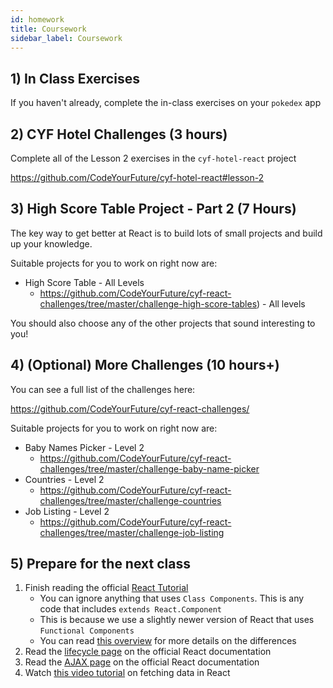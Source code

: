 ```yaml
---
id: homework
title: Coursework
sidebar_label: Coursework
---
```


## 1) In Class Exercises

If you haven't already, complete the in-class exercises on your `pokedex` app

## 2) CYF Hotel Challenges (3 hours)

Complete all of the Lesson 2 exercises in the `cyf-hotel-react` project

https://github.com/CodeYourFuture/cyf-hotel-react#lesson-2

## 3) High Score Table Project - Part 2 (7 Hours)

The key way to get better at React is to build lots of small projects and build up your knowledge.

Suitable projects for you to work on right now are:

- High Score Table - All Levels
  - https://github.com/CodeYourFuture/cyf-react-challenges/tree/master/challenge-high-score-tables) - All levels

You should also choose any of the other projects that sound interesting to you!

## 4) (Optional) More Challenges (10 hours+)

You can see a full list of the challenges here:

https://github.com/CodeYourFuture/cyf-react-challenges/

Suitable projects for you to work on right now are:

- Baby Names Picker - Level 2
  - https://github.com/CodeYourFuture/cyf-react-challenges/tree/master/challenge-baby-name-picker
- Countries - Level 2
  - https://github.com/CodeYourFuture/cyf-react-challenges/tree/master/challenge-countries
- Job Listing - Level 2
  - https://github.com/CodeYourFuture/cyf-react-challenges/tree/master/challenge-job-listing

## 5) Prepare for the next class

1. Finish reading the official [React Tutorial](https://reactjs.org/tutorial/tutorial.html)
   - You can ignore anything that uses `Class Components`. This is any code that includes `extends React.Component`
   - This is because we use a slightly newer version of React that uses `Functional Components`
   - You can read [this overview](https://dev.to/danielleye/react-class-component-vs-function-component-with-hooks-13dg) for more details on the differences
2. Read the [lifecycle page](https://reactjs.org/docs/state-and-lifecycle.html) on the official React documentation
3. Read the [AJAX page](https://reactjs.org/docs/faq-ajax.html) on the official React documentation
4. Watch [this video tutorial](https://www.youtube.com/watch?v=TxqqrNfgTto) on fetching data in React
